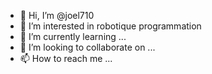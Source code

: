 - 👋 Hi, I’m @joel710
- 👀 I’m interested in robotique programmation
- 🌱 I’m currently learning ...
- 💞️ I’m looking to collaborate on ...
- 📫 How to reach me ...

<!---
joel710/joel710 is a ✨ special ✨ repository because its `README.md` (this file) appears on your GitHub profile.
You can click the Preview link to take a look at your changes.
--->
